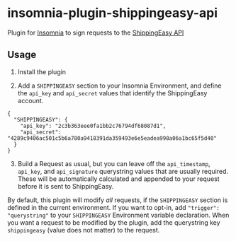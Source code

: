# insomnia-plugin-shippingeasy-api
Plugin for [Insomnia](https://insomnia.rest/) to sign requests to the [ShippingEasy API](https://shippingeasy.readme.io/docs)

## Usage

1) Install the plugin

2) Add a `SHIPPINGEASY` section to your Insomnia Environment, and define the `api_key` and `api_secret` values that identify the ShippingEasy account.

```
{
  "SHIPPINGEASY": {
    "api_key": "2c3b363eee0fa1bb2c76794df68087d1",
    "api_secret": "4289c9406ac501c5b6a780a9418391da359493e6e5eadea998a06a1bc65f5d40"
  }
}
```

3) Build a Request as usual, but you can leave off the `api_timestamp`, `api_key`, and `api_signature` querystring values that are usually required.
These will be automatically calculated and appended to your request before it is sent to ShippingEasy.


By default, this plugin will modify _all_ requests, if the `SHIPPINGEASY` section is defined in the current environment.
If you want to opt-in, add `"trigger": "querystring"` to your `SHIPPINGEASY` Environment variable declaration.
When you want a request to be modified by the plugin, add the querystring key `shippingeasy` (value does not matter) to the request.
